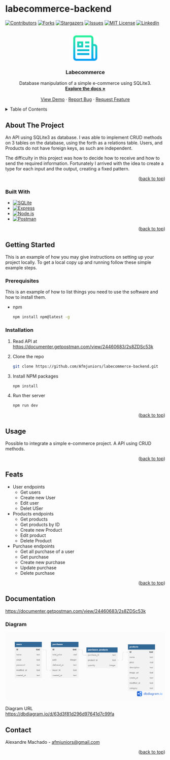 # labecommerce-backend



<a name="readme-top"></a>

[![Contributors][contributors-shield]][contributors-url]
[![Forks][forks-shield]][forks-url]
[![Stargazers][stars-shield]][stars-url]
[![Issues][issues-shield]][issues-url]
[![MIT License][license-shield]][license-url]
[![LinkedIn][linkedin-shield]][linkedin-url]



<!-- PROJECT LOGO -->
<br />
<div align="center">
  <a href="https://github.com/Afmjuniors/labecommerce-backend">
    <img src="readme-image/logo-doc.png" alt="Logo" width="80" height="80">
  </a>

<h3 align="center">Labecommerce</h3>

  <p align="center">
    Database manipulation of a simple e-commerce using SQLite3. 
    <br />
    <a href="https://github.com/Afmjuniors/labecommerce-backend"><strong>Explore the docs »</strong></a>
    <br />
    <br />
    <a href="https://github.com/Afmjuniors/labecommerce-backend">View Demo</a>
    ·
    <a href="https://github.com/Afmjuniors/labecommerce-backend/issues">Report Bug</a>
    ·
    <a href="https://github.com/Afmjuniors/labecommerce-backend/issues">Request Feature</a>
  </p>
</div>



<!-- TABLE OF CONTENTS -->
<details>
  <summary>Table of Contents</summary>
  <ol>
    <li>
      <a href="#about-the-project">About The Project</a>
      <ul>
        <li><a href="#built-with">Built With</a></li>
      </ul>
    </li>
    <li>
      <a href="#getting-started">Getting Started</a>
      <ul>
        <li><a href="#prerequisites">Prerequisites</a></li>
        <li><a href="#installation">Installation</a></li>
      </ul>
    </li>
    <li><a href="#usage">Usage</a></li>
    <li><a href="#roadmap">Roadmap</a></li>
    <li><a href="#contributing">Contributing</a></li>
    <li><a href="#license">License</a></li>
    <li><a href="#contact">Contact</a></li>
    <li><a href="#acknowledgments">Acknowledgments</a></li>
  </ol>
</details>



<!-- ABOUT THE PROJECT -->
## About The Project



An API using SQLite3 as database. I was able to implement CRUD methods on 3 tables on the database, using the forth as a relations table. Users, and Products do not have foreign keys, as such are independent.

The difficulty in this project was how to decide how to receive and how to send the required information.
Fortunately I arrived with the idea to create a type for each input and the output, creating a fixed pattern.


<p align="right">(<a href="#readme-top">back to top</a>)</p>



### Built With

* [![SQLite][SQLite]][SQLite-url]
* [![Express][Express]][Express-url]
* [![Node.js][Node.js]][Node.js-url]
* [![Postman][Postman]][Postman-url]


<p align="right">(<a href="#readme-top">back to top</a>)</p>



<!-- GETTING STARTED -->
## Getting Started

This is an example of how you may give instructions on setting up your project locally.
To get a local copy up and running follow these simple example steps.

### Prerequisites

This is an example of how to list things you need to use the software and how to install them.
* npm
  ```sh
  npm install npm@latest -g
  ```

### Installation

1. Read API at https://documenter.getpostman.com/view/24460683/2s8ZDSc53k

2. Clone the repo
   ```sh
   git clone https://github.com/Afmjuniors/labecommerce-backend.git
   ```
3. Install NPM packages
   ```sh
   npm install
   ```
4. Run ther server
   ```js
   npm run dev
   ```

<p align="right">(<a href="#readme-top">back to top</a>)</p>



<!-- USAGE EXAMPLES -->
## Usage

Possible to integrate a simple e-commerce project.
A API using CRUD methods.



<p align="right">(<a href="#readme-top">back to top</a>)</p>



<!-- ROADMAP -->
## Feats

- User endpoints
    - Get users
    - Create new User
    - Edit user
    - Delet USer
- Products endpoints
    - Get products
    - Get products by ID
    - Create new Product
    - Edit product
    - Delete Product
- Purchase endpoints
    - Get all purchase of a user
    - Get purchase
    - Create new purchase
    - Update purchase
    - Delete purchase 


<p align="right">(<a href="#readme-top">back to top</a>)</p>

## Documentation

https://documenter.getpostman.com/view/24460683/2s8ZDSc53k

### Diagram
![Product Name Screen Shot][product-screenshot]

Diagram URL <br/>
https://dbdiagram.io/d/63d3f81d296d97641d7c99fa



<!-- CONTACT -->
## Contact

Alexandre Machado  - afmjuniors@gmail.com



<p align="right">(<a href="#readme-top">back to top</a>)</p>







<!-- MARKDOWN LINKS & IMAGES -->
<!-- https://www.markdownguide.org/basic-syntax/#reference-style-links -->
[contributors-shield]: https://img.shields.io/github/contributors/Afmjuniors/labecommerce-backend.svg?style=for-the-badge
[contributors-url]: https://github.com/Afmjuniors/labecommerce-backend/graphs/contributors
[forks-shield]: https://img.shields.io/github/forks/Afmjuniors/labecommerce-backend.svg?style=for-the-badge
[forks-url]: https://github.com/Afmjuniors/labecommerce-backend/network/members
[stars-shield]: https://img.shields.io/github/stars/Afmjuniors/labecommerce-backend.svg?style=for-the-badge
[stars-url]: https://github.com/Afmjuniors/labecommerce-backend/stargazers
[issues-shield]: https://img.shields.io/github/issues/Afmjuniors/labecommerce-backend.svg?style=for-the-badge
[issues-url]: https://github.com/Afmjuniors/labecommerce-backend/issues
[license-shield]: https://img.shields.io/github/license/Afmjuniors/labecommerce-backend.svg?style=for-the-badge
[license-url]: https://github.com/Afmjuniors/labecommerce-backend/blob/master/LICENSE.txt
[linkedin-shield]: https://img.shields.io/badge/-LinkedIn-black.svg?style=for-the-badge&logo=linkedin&colorB=555
[linkedin-url]: https://linkedin.com/in/afmjuniors
[product-screenshot]: readme-image/Labecommerce.png
[Next.js]: https://img.shields.io/badge/next.js-000000?style=for-the-badge&logo=nextdotjs&logoColor=white
[Next-url]: https://nextjs.org/
[React.js]: https://img.shields.io/badge/React-20232A?style=for-the-badge&logo=react&logoColor=61DAFB
[React-url]: https://reactjs.org/
[Vue.js]: https://img.shields.io/badge/Vue.js-35495E?style=for-the-badge&logo=vuedotjs&logoColor=4FC08D
[Vue-url]: https://vuejs.org/
[Angular.io]: https://img.shields.io/badge/Angular-DD0031?style=for-the-badge&logo=angular&logoColor=white
[Angular-url]: https://angular.io/
[Svelte.dev]: https://img.shields.io/badge/Svelte-4A4A55?style=for-the-badge&logo=svelte&logoColor=FF3E00
[Svelte-url]: https://svelte.dev/
[Laravel.com]: https://img.shields.io/badge/Laravel-FF2D20?style=for-the-badge&logo=laravel&logoColor=white
[Laravel-url]: https://laravel.com
[Bootstrap.com]: https://img.shields.io/badge/Bootstrap-563D7C?style=for-the-badge&logo=bootstrap&logoColor=white
[Bootstrap-url]: https://getbootstrap.com
[JQuery.com]: https://img.shields.io/badge/jQuery-0769AD?style=for-the-badge&logo=jquery&logoColor=white
[JQuery-url]: https://jquery.com 
[Styled-components]:https://img.shields.io/badge/styled--components-DB7093?style=for-the-badge&logo=styled-components&logoColor=white
[Styled-url]: https://www.styled-components.com/
[Chakra-UI]: https://img.shields.io/static/v1?style=for-the-badge&message=Chakra+UI&color=319795&logo=Chakra+UI&logoColor=FFFFFF&label=
[SQLite]: https://img.shields.io/badge/SQLite-07405E?style=for-the-badge&logo=sqlite&logoColor=white
[SQLite-url]: https://www.sqlitetutorial.net/
[Express]: https://img.shields.io/badge/Express.js-000000?style=for-the-badge&logo=express&logoColor=white
[Express-url]: https://expressjs.com/pt-br/
[Node.js]: https://img.shields.io/badge/Node.js-339933?style=for-the-badge&logo=nodedotjs&logoColor=white
[Node.js-url]: https://nodejs.org/en/
[Postman]: https://img.shields.io/badge/Postman-FF6C37?style=for-the-badge&logo=Postman&logoColor=white
[Postman-url]: https://www.postman.com/


